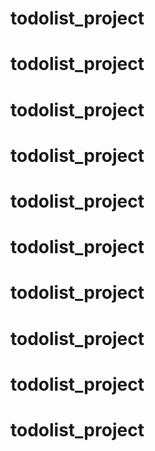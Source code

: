 # todolist_project
# todolist_project
# todolist_project
# todolist_project
# todolist_project
# todolist_project
# todolist_project
# todolist_project
# todolist_project
# todolist_project
